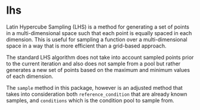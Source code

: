 # lhs

Latin Hypercube Sampling (LHS) is a method for generating a set of points in a multi-dimensional space such that each point is equally spaced in each dimension. This is useful for sampling a function over a multi-dimensional space in a way that is more efficient than a grid-based approach.

The standard LHS algorithm does not take into account sampled points prior to the current iteration and also does not sample from a pool but rather generates a new set of points based on the maximum and minimum values of each dimension.

The `sample` method in this package, however is an adjusted method that takes into consideration both `reference_condition` that are already known samples, and `conditions` which is the condition pool to sample from. 


